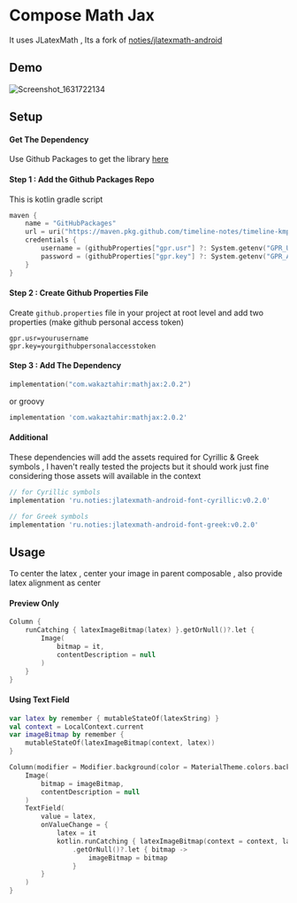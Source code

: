 # Compose Math Jax

It uses JLatexMath , Its a fork of [noties/jlatexmath-android](https://github.com/noties/jlatexmath-android)

## Demo

![Screenshot_1631722134](https://user-images.githubusercontent.com/42442700/133469585-bb5a0a9e-5c47-4cda-806a-054c7a9ef22d.png)

## Setup

#### Get The Dependency

Use Github Packages to get the library [here](https://github.com/timeline-notes/compose-mathjax/packages/1191711)

#### Step 1 : Add the Github Packages Repo

This is kotlin gradle script

```kotlin
maven {
    name = "GitHubPackages"
    url = uri("https://maven.pkg.github.com/timeline-notes/timeline-kmp")
    credentials {
        username = (githubProperties["gpr.usr"] ?: System.getenv("GPR_USER")).toString()
        password = (githubProperties["gpr.key"] ?: System.getenv("GPR_API_KEY")).toString()
    }
}
```

#### Step 2 : Create Github Properties File

Create `github.properties` file in your project at root level and add two properties (make github personal access token)

```properties
gpr.usr=yourusername
gpr.key=yourgithubpersonalaccesstoken
```

#### Step 3 : Add The Dependency

```kotlin
implementation("com.wakaztahir:mathjax:2.0.2")
```

or groovy

```groovy
implementation 'com.wakaztahir:mathjax:2.0.2'
```

#### Additional

These dependencies will add the assets required for Cyrillic & Greek symbols , I haven't really tested the projects but
it should work just fine considering those assets will available in the context

```groovy
// for Cyrillic symbols
implementation 'ru.noties:jlatexmath-android-font-cyrillic:v0.2.0'

// for Greek symbols 
implementation 'ru.noties:jlatexmath-android-font-greek:v0.2.0'
```

## Usage

To center the latex , center your image in parent composable , also provide latex alignment as center

#### Preview Only

```kotlin
Column {
    runCatching { latexImageBitmap(latex) }.getOrNull()?.let {
        Image(
            bitmap = it,
            contentDescription = null
        )
    }
}
```

#### Using Text Field

```kotlin
var latex by remember { mutableStateOf(latexString) }
val context = LocalContext.current
var imageBitmap by remember {
    mutableStateOf(latexImageBitmap(context, latex))
}

Column(modifier = Modifier.background(color = MaterialTheme.colors.background)) {
    Image(
        bitmap = imageBitmap,
        contentDescription = null
    )
    TextField(
        value = latex,
        onValueChange = {
            latex = it
            kotlin.runCatching { latexImageBitmap(context = context, latex) }
                .getOrNull()?.let { bitmap ->
                    imageBitmap = bitmap
                }
        }
    )
}
```
